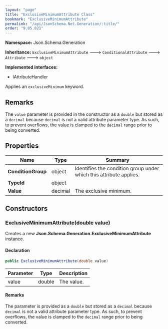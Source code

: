 ```yaml
---
layout: "page"
title: "ExclusiveMinimumAttribute Class"
bookmark: "ExclusiveMinimumAttribute"
permalink: "/api/JsonSchema.Net.Generation/:title/"
order: "9.05.021"
---
```

**Namespace:** Json.Schema.Generation

**Inheritance:**
`ExclusiveMinimumAttribute`
 🡒 
`ConditionalAttribute`
 🡒 
`Attribute`
 🡒 
`object`

**Implemented interfaces:**

- IAttributeHandler

Applies an `exclusiveMinimum` keyword.

## Remarks

The `value` parameter is provided in the constructor as a `double` but stored as a `decimal`
because `decimal` is not a valid attribute parameter type.
As such, to prevent overflows, the value is clamped to the `decimal` range prior to being converted.

## Properties

| Name | Type | Summary |
|---|---|---|
| **ConditionGroup** | object | Identifies the condition group under which this attribute applies. |
| **TypeId** | object |  |
| **Value** | decimal | The exclusive minimum. |

## Constructors

### ExclusiveMinimumAttribute(double value)

Creates a new **Json.Schema.Generation.ExclusiveMinimumAttribute** instance.

#### Declaration

```c#
public ExclusiveMinimumAttribute(double value)
```

| Parameter | Type | Description |
|---|---|---|
| value | double | The value. |


#### Remarks

The <paramref name="value" /> parameter is provided as a `double` but stored as a `decimal`
because `decimal` is not a valid attribute parameter type.
As such, to prevent overflows, the value is clamped to the `decimal` range prior to being converted.

